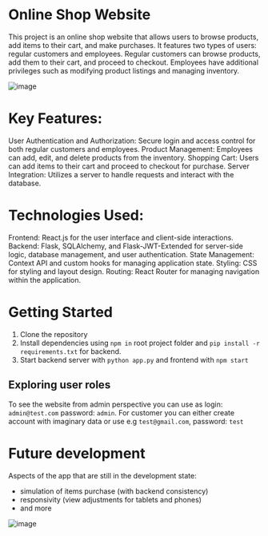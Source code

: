 # Online Shop Website
This project is an online shop website that allows users to browse products, add items to their cart, and make purchases. It features two types of users: regular customers and employees. Regular customers can browse products, add them to their cart, and proceed to checkout. Employees have additional privileges such as modifying product listings and managing inventory.

![image](https://github.com/Neashe/sklep-internetowy/assets/72348810/fdc9dbd4-0591-44b0-b239-f25c7ad9ee3c)
# Key Features:
User Authentication and Authorization: Secure login and access control for both regular customers and employees.
Product Management: Employees can add, edit, and delete products from the inventory.
Shopping Cart: Users can add items to their cart and proceed to checkout for purchase.
Server Integration: Utilizes a server to handle requests and interact with the database.



# Technologies Used:
Frontend: React.js for the user interface and client-side interactions.
Backend: Flask, SQLAlchemy, and Flask-JWT-Extended for server-side logic, database management, and user authentication.
State Management: Context API and custom hooks for managing application state.
Styling: CSS for styling and layout design.
Routing: React Router for managing navigation within the application.

# Getting Started
1. Clone the repository
2. Install dependencies using `npm in` root project folder and `pip install -r requirements.txt` for backend.
3. Start backend server with `python app.py` and frontend with `npm start`

## Exploring user roles
To see the website from admin perspective you can use as login: `admin@test.com` password: `admin`.
For customer you can either create account with imaginary data or use e.g `test@gmail.com`, password: `test`

# Future development
Aspects of the app that are still in the development state:
- simulation of items purchase (with backend consistency)
- responsivity (view adjustments for tablets and phones)
- and more

![image](https://github.com/Neashe/sklep-internetowy/assets/72348810/f53af833-ac85-474c-be60-5790840f1c00)

